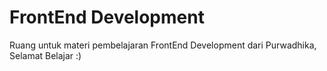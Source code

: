 # FrontEnd Development

Ruang untuk materi pembelajaran FrontEnd Development dari Purwadhika, Selamat Belajar :)